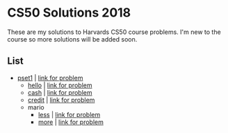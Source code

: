CS50 Solutions 2018
======================

These are my solutions to Harvards CS50 course problems. I'm new to the course so more solutions will be added soon.

## List

- [pset1](/pset1) | [link for problem](https://docs.cs50.net/2018/x/psets/1/pset1.html)
  * [hello](/pset1/hello/hello.c) | [link for problem](https://docs.cs50.net/2018/x/psets/1/hello/hello.html)
  * [cash](/pset1/cash.c) | [link for problem](https://docs.cs50.net/2018/x/psets/1/cash/cash.html)
  * [credit](/pset1/credit.c) | [link for problem](https://docs.cs50.net/2018/x/psets/1/credit/credit.html)
  * mario
    + [less](/pset1/mario/less/mario.c) | [link for problem](https://docs.cs50.net/2018/x/psets/1/mario/less/mario.html)
    + [more](/pset1/mario/more/mario.c) | [link for problem](https://docs.cs50.net/2018/x/psets/1/mario/more/mario.html)